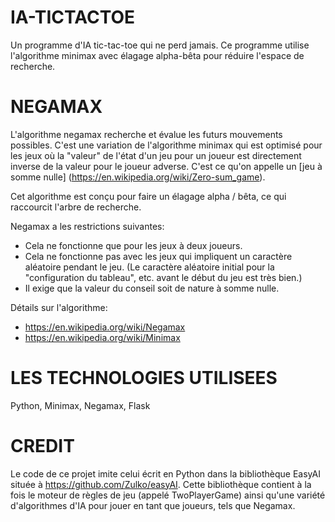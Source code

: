 # IA-TICTACTOE
Un programme d'IA tic-tac-toe qui ne perd jamais. Ce programme utilise l'algorithme minimax avec élagage alpha-bêta pour réduire l'espace de recherche.

# NEGAMAX
L'algorithme negamax recherche et évalue les futurs mouvements possibles. C'est une variation de l'algorithme minimax qui est optimisé pour les jeux où la "valeur" de l'état d'un jeu pour un joueur est directement inverse de la valeur pour le joueur adverse. C'est ce qu'on appelle un [jeu à somme nulle] (https://en.wikipedia.org/wiki/Zero-sum_game).

Cet algorithme est conçu pour faire un élagage alpha / bêta, ce qui raccourcit l'arbre de recherche.

Negamax a les restrictions suivantes:

* Cela ne fonctionne que pour les jeux à deux joueurs.
* Cela ne fonctionne pas avec les jeux qui impliquent un caractère aléatoire pendant le jeu. (Le caractère aléatoire initial pour la "configuration du tableau", etc. avant le début du jeu est très bien.)
* Il exige que la valeur du conseil soit de nature à somme nulle.

Détails sur l'algorithme:

* https://en.wikipedia.org/wiki/Negamax
* https://en.wikipedia.org/wiki/Minimax

# LES TECHNOLOGIES UTILISEES
Python, Minimax, Negamax, Flask

# CREDIT

Le code de ce projet imite celui écrit en Python dans la bibliothèque EasyAI située à <https://github.com/Zulko/easyAI>. Cette bibliothèque contient à la fois le moteur de règles de jeu (appelé TwoPlayerGame) ainsi qu'une variété d'algorithmes d'IA pour jouer en tant que joueurs, tels que Negamax.
